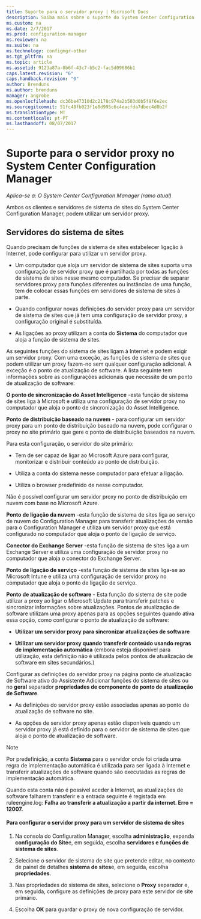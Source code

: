 ```yaml
---
title: Suporte para o servidor proxy | Microsoft Docs
description: Saiba mais sobre o suporte do System Center Configuration Manager para servidores de proxy que utilizam servidores do sistema de sites e clientes.
ms.custom: na
ms.date: 2/7/2017
ms.prod: configuration-manager
ms.reviewer: na
ms.suite: na
ms.technology: configmgr-other
ms.tgt_pltfrm: na
ms.topic: article
ms.assetid: 9123a87a-0b6f-43c7-b5c2-fac5d09686b1
caps.latest.revision: "6"
caps.handback.revision: "0"
author: Brenduns
ms.author: brenduns
manager: angrobe
ms.openlocfilehash: dc36be47310d2c2178c974a2b503d0b5f9f6e2ec
ms.sourcegitcommit: 51fc48fb023f1e8d995c6c4eacfda7dbec4d0b2f
ms.translationtype: MT
ms.contentlocale: pt-PT
ms.lasthandoff: 08/07/2017
---
```

# <a name="proxy-server-support-in-system-center-configuration-manager"></a>Suporte para o servidor proxy no System Center Configuration Manager

*Aplica-se a: O System Center Configuration Manager (ramo atual)*

Ambos os clientes e servidores de sistema de sites do System Center Configuration Manager, podem utilizar um servidor proxy.  

## <a name="site-system-servers"></a>Servidores do sistema de sites  
Quando precisam de funções de sistema de sites estabelecer ligação à Internet, pode configurar para utilizar um servidor proxy.  

-   Um computador que aloja um servidor de sistema de sites suporta uma configuração de servidor proxy que é partilhada por todas as funções de sistema de sites nesse mesmo computador. Se precisar de separar servidores proxy para funções diferentes ou instâncias de uma função, tem de colocar essas funções em servidores de sistema de sites à parte.  

-   Quando configurar novas definições do servidor proxy para um servidor de sistema de sites que já tem uma configuração de servidor proxy, a configuração original é substituída.  

-   As ligações ao proxy utilizam a conta do **Sistema** do computador que aloja a função de sistema de sites.  

As seguintes funções do sistema de sites ligam à Internet e podem exigir um servidor proxy.  Com uma exceção, as funções de sistema de sites que podem utilizar um proxy fazem-no sem qualquer configuração adicional. A exceção é o ponto de atualização de software. A lista seguinte tem informações sobre as configurações adicionais que necessite de um ponto de atualização de software:  

**O ponto de sincronização do Asset Intelligence** -esta função de sistema de sites liga à Microsoft e utiliza uma configuração de servidor proxy no computador que aloja o ponto de sincronização do Asset Intelligence.  

**Ponto de distribuição baseado na nuvem** - para configurar um servidor proxy para um ponto de distribuição baseado na nuvem, pode configurar o proxy no site primário que gere o ponto de distribuição baseados na nuvem.  

Para esta configuração, o servidor do site primário:  

-   Tem de ser capaz de ligar ao Microsoft Azure para configurar, monitorizar e distribuir conteúdo ao ponto de distribuição.  

-   Utiliza a conta do sistema nesse computador para efetuar a ligação.  

-   Utiliza o browser predefinido de nesse computador.  

Não é possível configurar um servidor proxy no ponto de distribuição em nuvem com base no Microsoft Azure.  

**Ponto de ligação da nuvem** -esta função de sistema de sites liga ao serviço de nuvem do Configuration Manager para transferir atualizações de versão para o Configuration Manager e utiliza um servidor proxy que está configurado no computador que aloja o ponto de ligação de serviço.  

**Conector do Exchange Server** -esta função de sistema de sites liga a um Exchange Server e utiliza uma configuração de servidor proxy no computador que aloja o conector do Exchange Server.  

**Ponto de ligação de serviço** -esta função de sistema de sites liga-se ao Microsoft Intune e utiliza uma configuração de servidor proxy no computador que aloja o ponto de ligação de serviço.  

**Ponto de atualização de software** - Esta função do sistema de site pode utilizar a proxy ao ligar o Microsoft Update para transferir patches e sincronizar informações sobre atualizações. Pontos de atualização de software utilizam uma proxy apenas para as opções seguintes quando ativa essa opção, como configurar o ponto de atualização de software:  

-   **Utilizar um servidor proxy para sincronizar atualizações de software**  

-   **Utilizar um servidor proxy quando transferir conteúdo usando regras de implementação automática** (embora esteja disponível para utilização, esta definição não é utilizada pelos pontos de atualização de software em sites secundários.)  

Configurar as definições do servidor proxy na página ponto de atualização de Software ativo do Assistente Adicionar funções do sistema de sites ou no **geral** separador **propriedades de componente de ponto de atualização de Software**.  

-   As definições do servidor proxy estão associadas apenas ao ponto de atualização de software no site.  

-   As opções de servidor proxy apenas estão disponíveis quando um servidor proxy já está definido para o servidor de sistema de sites que aloja o ponto de atualização de software.  

> [!NOTE]  
>  Por predefinição, a conta **Sistema** para o servidor onde foi criada uma regra de implementação automática é utilizada para ser ligada à Internet e transferir atualizações de software quando são executadas as regras de implementação automática.  
>   
>  Quando esta conta não é possível aceder à Internet, as atualizações de software falharem transferir e a entrada seguinte é registada em ruleengine.log: **Falha ao transferir a atualização a partir da internet. Erro = 12007.**  

#### <a name="to-set-up-the-proxy-server-for-a-site-system-server"></a>Para configurar o servidor proxy para um servidor de sistema de sites  

1.  Na consola do Configuration Manager, escolha **administração**, expanda **configuração do Site**e, em seguida, escolha **servidores e funções de sistema de sites**.  

2.  Selecione o servidor de sistema de site que pretende editar, no contexto de painel de detalhes **sistema de sites**e, em seguida, escolha **propriedades**.  

3.  Nas propriedades do sistema de sites, selecione o **Proxy** separador e, em seguida, configure as definições de proxy para este servidor de site primário.  

4.  Escolha **OK** para guardar o proxy de nova configuração de servidor.  
